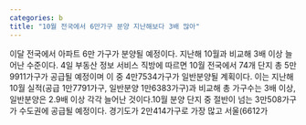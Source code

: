 ```yaml
---
categories: b
title: "10월 전국에서 6만가구 분양 지난해보다 3배 많아"
---
```

이달 전국에서 아파트 6만 가구가 분양될 예정이다. 지난해 10월과 비교해 3배 이상 늘어난 수준이다. 4일 부동산 정보 서비스 직방에 따르면 10월 전국에서 74개 단지 총 5만9911가구가 공급될 예정이며 이 중 4만7534가구가 일반분양될 계획이다. 이는 지난해 10월 실적(공급 1만7791가구, 일반분양 1만6383가구)과 비교해 총 가구수는 3배 이상, 일반분양은 2.9배 이상 각각 늘어난 것이다.10월 분양 단지 중 절반이 넘는 3만508가구가 수도권에 공급될 예정이다. 경기도가 2만414가구로 가장 많고 서울(6612가